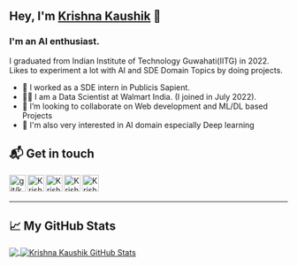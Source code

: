## Hey, I'm [Krishna Kaushik][git] 👋
### I'm an AI enthusiast.

I graduated from Indian Institute of Technology Guwahati(IITG) in 2022. Likes to experiment a lot with AI and SDE Domain Topics by doing projects.

- 🔭 I worked as a SDE intern in Publicis Sapient.
- 👨‍💻 I am a Data Scientist at Walmart India. (I joined in July 2022). 
- 👯 I’m looking to collaborate on Web development and ML/DL based Projects
- 🤔 I'm also very interested in AI domain especially Deep learning
<!-- - 🤔 I’m looking for help with ...
- 💬 Ask me about ...
- 📫 How to reach me: ...
- 😄 Pronouns: ...
- ⚡ Fun fact: ... -->

## 📬 Get in touch
[<img align="left" alt="git/krishnakaushik25" width="30px" src="https://cdn.jsdelivr.net/npm/simple-icons@3.13.0/icons/github.svg" />][git]
[<img align="left" alt="Krishna Kaushik | LinkedIn" width="30px" src="https://cdn.jsdelivr.net/npm/simple-icons@v3/icons/linkedin.svg" />][linkedin]
[<img align="left" alt="Krishna Kaushik | Facebook" width="30px" src="https://cdn.jsdelivr.net/npm/simple-icons@v3/icons/facebook.svg" />][Facebook]
[<img align="left" alt="Krishna Kaushik | Discord " width="30px" src="https://cdn.jsdelivr.net/npm/simple-icons@v3/icons/discord.svg" />][Discord]
[<img align="left" alt="Krishna Kaushik | Twitter " width="30px" src="https://cdn.jsdelivr.net/npm/simple-icons@v3/icons/twitter.svg" />][Twitter]
<br><br>
<hr>

## &#x1f4c8; My GitHub Stats

<a href="https://github.com/krishnakaushik25/krishnakaushik25">
  <img align="center" src="https://github-readme-stats.vercel.app/api/top-langs/?username=krishnakaushik25&title_color=ffffff&text_color=c9cacc&icon_color=2bbc8a&bg_color=1d1f21" />
</a>

<a href="https://github.com/krishnakaushik25/krishnakaushik25">
  <img align="center" src="https://github-readme-stats.vercel.app/api?username=krishnakaushik25&show_icons=true&line_height=27&count_private=true&title_color=ffffff&text_color=c9cacc&icon_color=2bbc8a&bg_color=1d1f21" alt="Krishna Kaushik GitHub Stats" />
</a>


[git]: https://github.com/krishnakaushik25
[linkedin]: https://www.linkedin.com/in/kaushik-2523/
[Facebook]: https://www.facebook.com/KrishnaKaushikiitg/
[Discord]: https://discordapp.com/users/707147472098557993/
[Twitter]: https://twitter.com/Kkk11Krishna
